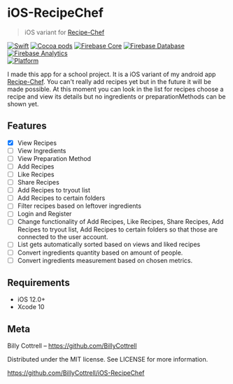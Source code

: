 # iOS-RecipeChef
> iOS variant for [Recipe-Chef](https://github.com/BillyCottrell/Recipe-Chef)

[![Swift](https://img.shields.io/badge/swift-4.2-orange.svg)](https://swift.org)
[![Cocoa pods](https://img.shields.io/badge/Cocoa%20pods-1.5.3-blue.svg)](https://cocoapods.org)
[![Firebase Core](https://img.shields.io/badge/Firebase%20Core-5.1.8-blue.svg)](https://firebase.google.com)
[![Firebase Database](https://img.shields.io/badge/Firebase%20Database-5.0.3-blue.svg)](https://firebase.google.com)
[![Firebase Analytics](https://img.shields.io/badge/Firebase%20Analytics-5.3.0-blue.svg)](https://firebase.google.com)  
[![Platform](https://img.shields.io/badge/platform-ios-lightgrey.svg)](https://cocoapods.org)

I made this app for a school project. It is a iOS variant of my android app
[Recipe-Chef](https://github.com/BillyCottrell/Recipe-Chef).
You can't really add recipes yet but in the future it will be made possible.
At this moment you can look in the list for recipes choose a recipe and view its details but no ingredients
or preparationMethods can be shown yet.

## Features

- [x] View Recipes
- [ ] View Ingredients
- [ ] View Preparation Method
- [ ] Add Recipes
- [ ] Like Recipes
- [ ] Share Recipes
- [ ] Add Recipes to tryout list
- [ ] Add Recipes to certain folders
- [ ] Filter recipes based on leftover ingredients
- [ ] Login and Register
- [ ] Change functionality of Add Recipes, Like Recipes, Share Recipes, Add Recipes to tryout list, Add Recipes to certain folders so that those are connected to the user account.
- [ ] List gets automatically sorted based on views and liked recipes
- [ ] Convert ingredients quantity based on amount of people.
- [ ] Convert ingredients measurement based on chosen metrics.

## Requirements

- iOS 12.0+
- Xcode 10

## Meta

Billy Cottrell – https://github.com/BillyCottrell

Distributed under the MIT license. See LICENSE for more information.

https://github.com/BillyCottrell/iOS-RecipeChef
